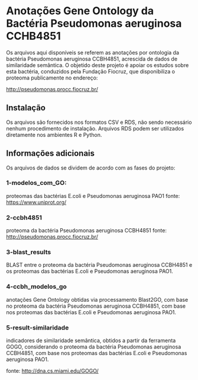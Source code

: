 # Anotações Gene Ontology da Bactéria Pseudomonas aeruginosa CCHB4851

Os arquivos aqui disponíveis se referem as anotações por ontologia da bactéria Pseudomonas aeruginosa CCBH4851, acrescida de dados de similaridade semântica. O objetido deste projeto é apoiar os estudos sobre esta bactéria, 
conduzidos pela Fundação Fiocruz, que disponibiliza o proteoma publicamente no endereço:

http://pseudomonas.procc.fiocruz.br/

## Instalação

Os arquivos são fornecidos nos formatos CSV e RDS, não sendo necessário nenhum procedimento de instalação. Arquivos RDS podem ser utilizados diretamente nos ambientes R e Python.

## Informações adicionais

Os arquivos de dados se dividem de acordo com as fases do projeto:

### 1-modelos_com_GO: 

proteomas das bactérias E.coli e Pseudomonas aeruginosa PAO1
fonte: https://www.uniprot.org/

### 2-ccbh4851

proteoma da bactéria Pseudomonas aeruginosa CCBH4851
fonte: http://pseudomonas.procc.fiocruz.br/

### 3-blast_results

BLAST entre o proteoma da bactéria Pseudomonas aeruginosa CCBH4851 e os proteomas das bactérias E.coli e Pseudomonas aeruginosa PAO1.


### 4-ccbh_modelos_go

anotações Gene Ontology obtidas via processamento Blast2GO, com base no proteoma da bactéria Pseudomonas aeruginosa CCBH4851, com base nos proteomas das bactérias E.coli e Pseudomonas aeruginosa PAO1.

### 5-result-similaridade

indicadores de similaridade semântica, obtidos a partir da ferramenta GOGO, considerando o proteoma da bactéria Pseudomonas aeruginosa CCBH4851, com base nos proteomas das bactérias E.coli e Pseudomonas aeruginosa PAO1.

fonte: http://dna.cs.miami.edu/GOGO/




